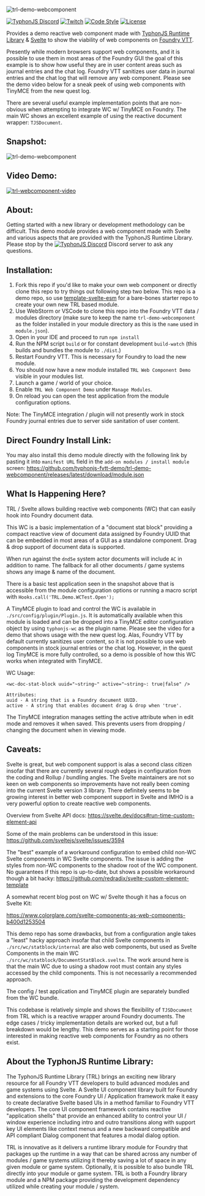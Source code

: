 ![trl-demo-webcomponent](https://i.imgur.com/9pRifIs.jpg)

[![TyphonJS Discord](https://img.shields.io/discord/737953117999726592?label=TyphonJS%20Discord)](https://discord.gg/mnbgN8f)
[![Twitch](https://img.shields.io/twitch/status/typhonrt?style=social)](https://www.twitch.tv/typhonrt)
[![Code Style](https://img.shields.io/badge/code%20style-allman-yellowgreen.svg?style=flat)](https://en.wikipedia.org/wiki/Indent_style#Allman_style)
[![License](https://img.shields.io/badge/license-MIT-yellowgreen.svg?style=flat)](https://github.com/typhonjs-fvtt-demo/trl-demo-webcomponent/blob/main/LICENSE)

Provides a demo reactive web component made with [TyphonJS Runtime Library](https://github.com/typhonjs-fvtt-lib/typhonjs) 
& [Svelte](https://svelte.dev/) to show the viability of web components on [Foundry VTT](https://foundryvtt.com/).

Presently while modern browsers support web components, and it is possible to use them in most areas of the Foundry GUI 
the goal of this example is to show how useful they are in user content areas such as journal entries and the chat log. 
Foundry VTT sanitizes user data in journal entries and the chat log that will remove any web component. Please see the
demo video below for a sneak peek of using web components with TinyMCE from the new quest log.

There are several useful example implementation points that are non-obvious when attempting to integrate WC w/ TinyMCE
on Foundry. The main WC shows an excellent example of using the reactive document wrapper: `TJSDocument`.

## Snapshot:
![trl-demo-webcomponent](https://i.imgur.com/0u8eI9J.gif)

## Video Demo:
[![trl-webcomponent-video](https://i.ytimg.com/vi/HMOCgGZFi0A/hqdefault.jpg)](https://www.youtube.com/watch?v=HMOCgGZFi0A)

## About:
Getting started with a new library or development methodology can be difficult. This demo module
provides a web component made with Svelte and various aspects that are provided with the TyphonJS Runtime
Library. Please stop by the [![TyphonJS Discord](https://img.shields.io/discord/737953117999726592?label=TyphonJS)](https://discord.gg/mnbgN8f)
Discord server to ask any questions.

## Installation:
1. Fork this repo if you'd like to make your own web component or directly clone this repo to try things out following 
   step two below. This repo is a demo repo, so use
   [template-svelte-esm](https://github.com/typhonjs-fvtt-demo/template-svelte-esm) for a bare-bones starter repo to 
   create your own new TRL based module.
3. Use WebStorm or VSCode to clone this repo into the Foundry VTT data / modules directory (make sure to keep the name
   `trl-demo-webcomponent` as the folder installed in your module directory as this is the `name` used in `module.json`).
4. Open in your IDE and proceed to run `npm install`
5. Run the NPM script `build` or for constant development `build-watch` (this builds and bundles the module to
   `./dist`.)
6. Restart Foundry VTT. This is necessary for Foundry to load the new module.
7. You should now have a new module installed `TRL Web Component Demo` visible in your modules list.
8. Launch a game / world of your choice.
9. Enable `TRL Web Component Demo` under `Manage Modules`.
10. On reload you can open the test application from the module configuration options.

Note: The TinyMCE integration / plugin will not presently work in stock Foundry journal entries due to server side 
sanitation of user content. 

## Direct Foundry Install Link:
You may also install this demo module directly with the following link by pasting it into `manifest URL` field in the
`add-on modules / install module` screen:
https://github.com/typhonjs-fvtt-demo/trl-demo-webcomponent/releases/latest/download/module.json

## What Is Happening Here?
TRL / Svelte allows building reactive web components (WC) that can easily hook into Foundry document data.

This WC is a basic implementation of a "document stat block" providing a compact reactive view of document data
assigned by Foundry UUID that can be embedded in most areas of a GUI as a standalone component. Drag & drop support
of document data is supported.

When run against the `dnd5e` system actor documents will include `AC` in addition to name. The fallback for all other 
documents / game systems shows any image & name of the document. 

There is a basic test application seen in the snapshot above that is accessible from the module configuration options 
or running a macro script with `Hooks.call('TRL.Demo.WCTest.Open');` 

A TinyMCE plugin to load and control the WC is available in `./src/config/plugin/Plugin.js`. It is automatically 
available when this module is loaded and can be dropped into a TinyMCE editor configuration object by using 
`typhonjs-wc` as the plugin name. Please see the video for a demo that shows usage with the new quest log. Alas, 
Foundry VTT by default currently sanitizes user content, so it is not possible to use web components in stock journal 
entries or the chat log. However, in the quest log TinyMCE is more fully controlled, so a demo is possible of how this 
WC works when integrated with TinyMCE.

WC Usage: 
```
<wc-doc-stat-block uuid="~string~" active="~string~: true|false" />

Attributes:
uuid - A string that is a Foundry document UUID.
active - A string that enables document drag & drop when 'true'.
```

The TinyMCE integration manages setting the active attribute when in edit mode and removes it when saved. This prevents
users from dropping / changing the document when in viewing mode. 

## Caveats:

Svelte is great, but web component support is alas a second class citizen insofar that there are currently several rough 
edges in configuration from the coding and Rollup / bundling angles. The Svelte maintainers are not so keen on web 
components so improvements have not really been coming into the current Svelte version 3 library. There definitely seems
to be growing interest in better web component support in Svelte and IMHO is a very powerful option to create reactive 
web components.

Overview from Svelte API docs:
https://svelte.dev/docs#run-time-custom-element-api

Some of the main problems can be understood in this issue:
https://github.com/sveltejs/svelte/issues/3594

The "best" example of a workaround configuration to embed child non-WC Svelte components in WC Svelte components. The
issue is adding the styles from non-WC components to the shadow root of the WC component. No guarantees if this repo is 
up-to-date, but shows a possible workaround though a bit hacky: https://github.com/redradix/svelte-custom-element-template

A somewhat recent blog post on WC w/ Svelte though it has a focus on Svelte Kit:

https://www.colorglare.com/svelte-components-as-web-components-b400d1253504

This demo repo has some drawbacks, but from a configuration angle takes a "least" hacky approach insofar that child 
Svelte components in `./src/wc/statblock/internal` are also web components, but used as Svelte Components in the main 
WC `./src/wc/statblock/DocumentStatBlock.svelte`. The work around here is that the main WC due to using a shadow root 
must contain any styles accessed by the child components. This is not necessarily a recommended approach. 

The config / test application and TinyMCE plugin are separately bundled from the WC bundle.

This codebase is relatively simple and shows the flexibility of `TJSDocument` from TRL which is a reactive wrapper 
around Foundry documents. The edge cases / tricky implementation details are worked out, but a full breakdown would be 
lengthy. This demo serves as a starting point for those interested in making reactive web components for Foundry as no 
others exist. 

## About the TyphonJS Runtime Library:
The TyphonJS Runtime Library (TRL) brings an exciting new library resource for all Foundry VTT developers to build
advanced modules and game systems using Svelte. A Svelte UI component library built for Foundry and extensions to the
core Foundry UI / Application framework make it easy to create declarative Svelte based UIs in a method familiar to
Foundry VTT developers. The core UI component framework contains reactive "application shells" that provide an enhanced
ability to control your UI / window experience including intro and outro transitions along with support key UI elements
like context menus and a new backward compatible and API compliant Dialog component that features a modal dialog option.

TRL is innovative as it delivers a runtime library module for Foundry that packages up the runtime in a way that
can be shared across any number of modules / game systems utilizing it thereby saving a lot of space in any given
module or game system. Optionally, it is possible to also bundle TRL directly into your module or game system. TRL
is both a Foundry library module and a NPM package providing the development dependency utilized while creating your
module / system. 
